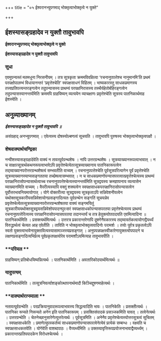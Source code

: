 +++
title = "०५ ईश्वरानभ्युपगमाद् भोक्तृत्वाभोक्तृत्वे न युक्ते"

+++


## ईशस्यासङ्ग्रहादेव न युक्तौ तावुभावपि

**ईश्वरानभ्युपगमाद् भोक्तृत्वाभोक्तृत्वे न युक्ते**

**ईशस्यासङ्ग्रहादेव न युक्तौ तावुभावपि**

### **सुधा**

एवमुपन्यस्तं मतमधुना निरसनीयम् । तत्र सूत्रकृता क्रममविवक्षित्वा ‘रचनानुपपत्तेश्च नानुमानमि’ति प्रथमं परपक्षोपालम्भं विधायानन्तरं ‘प्रवृत्तेश्चेति’ स्वपक्षसाधनं विहितम् । भाष्यकारस्तु साधकप्रमाणस्य तत्त्वप्रतिपत्त्यन्तरङ्गत्वेन तदुपन्यासस्य प्राथम्यं परपक्षनिरासस्य तस्थैर्यहेतोर्बहिरङ्गत्वेन तदुपन्यासस्यानन्तर्यमिति क्रममपि ग्राहयिष्यन् व्यत्ययेन व्याचक्षाणः प्रवृत्तेश्चेति सूत्रस्य पातनिकार्थमाह ईशस्येति ।

## **अनुव्याख्यानम्**

***ईशस्यासङ्ग्रहादेव न युक्तौ तावुभावपि ॥***

असंग्रहाद् अनभ्युपगमात् । एवेत्यस्य दोषस्योल्बणत्वं सूचयति । तावुभावपि पुरुषस्य भोक्तृत्वाभोक्तृत्वपक्षौ ।

### **शेषवाक्यार्थचन्द्रिका**

नन्वीशस्यासङ्ग्रहादेवेति वाक्यं न तावत्पूर्वग्रन्थशेषः । नापि उत्तरग्रन्थशेषः । सूत्रव्याख्यानरूपत्वाभावात् । न च साक्षात्सूत्रार्थकथनरूपत्वाभावेऽपि प्रवृत्तेश्चेत्येतत्सूत्रव्याख्यानाय पातनिकारूपत्वेन तद्य्वाख्यानपरोत्तरग्रन्थशेषत्वं सम्भवतीति वाच्यम् । रचनानुपपत्तेश्चेति पूर्वसूत्रपरित्यागेन पूर्वं प्रवृत्तेश्चेति सूत्रव्याख्यानस्याप्यसङ्गततया तच्छेषत्वासम्भवात् । न च साधकप्रमाणोपन्यासपरत्वात्प्रवृत्तेश्चेत्यस्य प्राथम्यं परपक्षनिरासोपन्यासार्थत्वाच्च रचनानुपपत्तेश्चेत्यस्यानन्तर्यमिति सूत्रद्वयस्य क्रमज्ञापनाय व्यत्यासेन व्याख्यानमिति वाच्यम् । वैपरीत्यस्यापि वक्तुं शक्यत्वेन स्वपक्षसाधकपरपक्षनिरासोपन्यासत्वेन पूर्वोत्तरभावनियमायोगात् । योगे वोक्तरीत्या सूत्रद्वयस्य सूत्रकृताऽपि सन्निवेशनीयत्वेन यथोक्तसूत्रकारीयसन्निवेशायोगप्रसङ्गादित्यतः पूर्वग्रन्थेन सङ्गतिं सूचयन्नेव प्रवृत्तेश्चेत्येतत्सूत्रव्याख्यानपरोत्तरग्रन्थशेषतया वाक्यं सङ्गमयितुं सूत्रकारीययथोक्तसूत्रद्वयसन्निवेशोपपादनपुरःसरं स्वपक्षसाधकोपन्यासपरतया प्रवृत्तेश्चेत्यस्य प्राथम्यं रचनानुपपत्तेरित्यस्य परपक्षनिरासोपन्यासपरतया तदानन्तर्यं च तत्र हेतूक्त्योपपादयति एवमित्यादिना ॥ पातनिकार्थमिति । प्रसक्त्यर्थमित्यर्थः । उत्तरत्र प्रकारान्तरेणापि दूषणेनैवकारस्य तद्य्वावर्तकत्वायोगाद्वैयर्थ्यं विरुद्धार्थत्वं चेत्यत आह एवेतीति । ताविति न भोक्तृत्वाभोक्तृत्ववादिनोः परामर्शः । तयोः पूर्वत्र प्रकृतत्वेऽपि स्वतो युक्तत्वाभावेनायुक्तावित्यस्यासामञ्जस्यप्रसङ्गात् । अनुपपन्नपक्षस्वीकारेणायुक्तत्वोपपादने च लक्षणप्रसङ्गादित्यभिप्रेत्य पूर्वप्रकृतपक्षयोरेव परामर्शोऽयमित्याह तावुभावपीति ।

### **परिमल **

ग्राहयिष्यन् प्रतिबोधयिष्यन्नित्यर्थः । पातनिकार्थमिति । अवतारिकोदयार्थमित्यर्थः ॥

### **यादुपत्यम्**

पातनिकार्थमिति । तत्सूत्रनिवर्त्याशङ्कोत्थापनार्थमादौ किञ्चिद्दूषणमाहेत्यर्थः ।

### **वाक्यार्थरत्नमाला **

नतावत्पूर्वग्रन्थेति । परप्रक्रियानुवादरूपत्वाभावस्य सिद्धत्वादिति भावः । पातनिकेति । प्रसक्तीत्यर्थः । पातनिका रूप्यते निरूप्यते अनेन इति पातनिकारूपम् । प्रसक्तिसंपादकं प्रसञ्जकमिति यावत् । तत्वेनेत्यर्थः । उत्तरग्रन्थेति । चेतनेच्छानुसारेणेत्युत्तरेत्यर्थः । पूर्वसूत्रमिति । अनेनैव प्रवृत्तेश्चेत्यस्योत्तरसूत्रत्वं सूचितम् । स्वपक्षसाधकेति । प्रमाणेत्युपस्कर्तव्यं साधकप्रमाणोपन्यासपरत्वेनेत्येवं प्रत्येकं सम्बन्धः । वक्ष्यति च स्वपक्षसाधकतयेति । योगेवेति वाशब्दपाठः । वैय्यर्थ्यमिति ॥ उक्तव्यावृत्तिरूपप्रयोजनाभावाद्वैय्यर्थ्यम् । प्रकारान्तरप्रतिपपादकेन विरोधश्चेत्यर्थः ।

